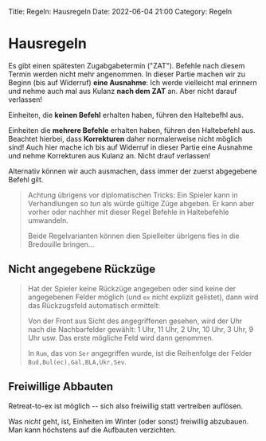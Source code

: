 Title: Regeln: Hausregeln
Date: 2022-06-04 21:00
Category: Regeln

# Hausregeln

Es gibt einen spätesten Zugabgabetermin ("ZAT"). Befehle nach diesem Termin
werden nicht mehr angenommen. In dieser Partie machen wir zu Beginn
(bis auf Widerruf) **eine Ausnahme**: Ich werde vielleicht mal erinnern
und nehme auch mal aus Kulanz **nach dem ZAT** an. Aber nicht darauf verlassen!

Einheiten, die **keinen Befehl** erhalten haben, führen den
Haltebefhl aus.

Einheiten die **mehrere Befehle** erhalten haben, führen den Haltebefehl aus.
Beachtet hierbei, dass **Korrekturen** daher normalerweise nicht möglich sind!
Auch hier mache ich bis auf Widerruf in dieser Partie eine Ausnahme und
nehme Korrekturen aus Kulanz an. Nicht drauf verlassen! 


Alternativ können wir auch ausmachen, dass immer der zuerst abgegebene
Befehl gilt. 

> Achtung übrigens vor diplomatischen Tricks: Ein Spieler kann in Verhandlungen
so _tun_ als würde gültige Züge abgeben. Er kann aber vorher oder nachher
mit dieser Regel Befehle in Haltebefehle umwandeln.
>
> Beide Regelvarianten können dien Spielleiter übrigens fies
in die Bredouille bringen... 


## Nicht angegebene Rückzüge

> Hat der Spieler keine Rückzüge angegeben oder sind keine der angegebenen
Felder möglich (und `ex` nicht explizit gelistet), dann
wird das Rückzugsfeld automatisch ermittelt:
>
> Von der Front aus Sicht des angegriffenen gesehen, wird der Uhr nach
die Nachbarfelder gewählt: 1 Uhr, 11 Uhr, 2 Uhr, 10 Uhr, 3 Uhr, 9 Uhr usw.
Das erste mögliche Feld wird dann genommen.
>
> In `Rum`, das von `Ser` angegriffen wurde, ist die Reihenfolge
der Felder `Bud,Bul(ec),Gal,BLA,Ukr,Sev`.


## Freiwillige Abbauten

Retreat-to-ex ist möglich -- sich also freiwillig statt vertreiben
auflösen.

Was _nicht_ geht, ist, Einheiten im Winter (oder sonst) freiwillig abzubauen.
Man kann höchstens auf die Aufbauten verzichten.
